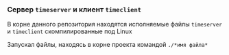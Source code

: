 ### Сервер `timeserver` и клиент `timeclient`

В корне данного репозитория находятся исполняемые 
файлы `timeserver` и `timeclient` скомпилированные 
под Linux

Запускал файлы, находясь в корне проекта 
командой `./*имя файла*`